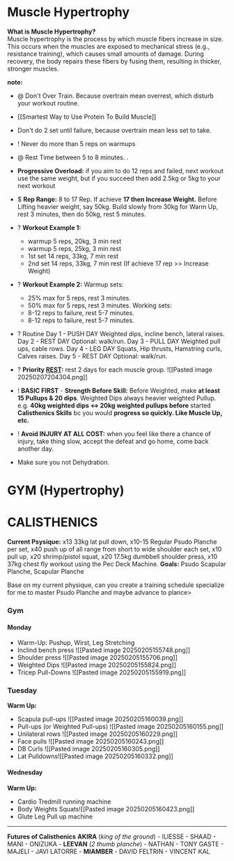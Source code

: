 # Muscle Hypertrophy
**What is Muscle Hypertrophy?**  
	Muscle hypertrophy is the process by which muscle fibers increase in size. This occurs when the muscles are exposed to mechanical stress (e.g., resistance training), which causes small amounts of damage. During recovery, the body repairs these fibers by fusing them, resulting in thicker, stronger muscles.

**note:** 
+ @ Don't Over Train. Because overtrain mean overrest, which disturb your workout routine. 
+ [[Smartest Way to Use Protein To Build Muscle]]
+ Don't do 2 set until failure, because overtrain mean less set to take. 

+ ! Never do more than 5 reps on warmups
+ @ Rest Time between 5 to 8 minutes. .
+ **Progressive Overload:** if you aim to do 12 reps and failed, next workout use the same weight, but if you succeed then add 2.5kg or 5kg to your next workout

+ $ **Rep Range:** 8 to 17 Rep.
	If achieve **17 then Increase Weight.** Before Lifting heavier weight, say 50kg. Build slowly from 30kg for Warm Up, rest 3 minutes, then do 50kg, rest 5 minutes.
+ ? **Workout Example 1:**
	+ warmup 5 reps, 20kg, 3 min rest
	+ warmup 5 reps, 25kg, 3 min rest
	+ 1st set 14 reps, 33kg, 7 min rest
	+ 2nd set 14 reps, 33kg, 7 min rest
	(If achieve 17 rep >> Increase Weight)
+ ? **Workout Example 2:** 
	Warmup sets: 
	+  25% max for 5 reps, rest 3 minutes. 
	+ 50% max for 5 reps, rest 3 minutes.
	Working sets:  
	+ 8-12 reps to failure, rest 5-7 minutes.
	+ 8-12 reps to failure, rest 5-7 minutes.
+ ? Routine
	Day 1 - PUSH DAY Weighted dips, incline bench, lateral raises.
	Day 2 - REST DAY Optional: walk/run.
	Day 3 - PULL DAY Weighted pull ups, cable rows.
	Day 4 - LEG DAY Squats, Hip thrusts, Hamstring curls, Calves raises. 
	Day 5 - REST DAY Optional: walk/run.

+ ? **Priority [REST](https://www.youtube.com/watch?v=36bkuPKwvbU&t=324s):** rest 2 days for each muscle group. 
	![[Pasted image 20250207204304.png]]
+ ! **BASIC FIRST** - **Strength Before Skill:** Before Weighted, make **at least 15 Pullups & 20 dips**. 
	Weighted Dips always heavier weighted Pullup. 
	e.g. **40kg weighted dips <-> 20kg weighted pullups before** started **Calisthenics Skills** bc you would **progress so quickly. Like Muscle Up, etc.** 
+ ! **Avoid INJURY AT ALL COST:** when you feel like there a chance of injury, take thing slow, accept the defeat and go home, come back another day.  
+ Make sure you not Dehydration. 

# GYM (Hypertrophy)


# CALISTHENICS

**Current Psysique:** x13 33kg lat pull down, x10-15 Regular Psudo Planche per set, x40 push up of all range from short to wide shoulder each set, x10 pull up, x20 shrimp/pistol squat, x20 17.5kg dumbbell shoulder press, x10 37kg chest fly workout using the Pec Deck Machine. 
**Goals:** Psudo Scapular Planche, Scapular Planche

Base on my current physique, can you create a training schedule specialize for me to master Psudo Planche and maybe advance to plance>

### Gym
#### Monday
+ Warm-Up: Pushup, Wirst, Leg Stretching
+ Inclind bench press ![[Pasted image 20250205155748.png]]
+ Shoulder press ![[Pasted image 20250205155706.png]]
+ Weighted Dips 
	![[Pasted image 20250205155824.png]]
+ Tricep Pull-Downs
	![[Pasted image 20250205155919.png]]

### Tuesday
**Warm Up:**
+ Scapula pull-ups
	![[Pasted image 20250205160039.png]]
+ Pull-ups (or Weighted Pull-ups)
	![[Pasted image 20250205160155.png]]
+ Unilateral rows
	![[Pasted image 20250205160229.png]]
+ Face pulls ![[Pasted image 20250205160243.png]]
+ DB Curls
	![[Pasted image 20250205160305.png]]
+ Lat Pulldowns![[Pasted image 20250205160332.png]]

#### Wednesday 
**Warm Up:**
+ Cardio Tredmill running machine
+ Body Weights Squats![[Pasted image 20250205160423.png]]
+ Glute Leg Pull up machine


---

**Futures of Calisthenics**
**AKIRA** (*king of the ground*) - ILIESSE - SHAAD - MANI - ONIZUKA - **LEEVAN** (*2 thumb planche*) - NATHAN - TONY GASTE - MAJELI - JAVI LATORRE - **MIAMBER** - DAVID FELTRIN - VINCENT KAL

